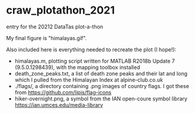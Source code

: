 # craw_plotathon_2021
entry for the 20212 DataTas plot-a-thon

My final figure is "himalayas.gif".

Also included here is everything needed to recreate the plot (I hope!):
- himalayas.m, plotting script written for MATLAB R2018b Update 7 (9.5.0.1298439), with the mapping toolbox installed
- death_zone_peaks.txt, a list of death zone peaks and their lat and long which I pulled from the Himalayan Index at alpine-club.co.uk
- ./flags/, a directory containing .png images of country flags. I got these from https://github.com/lipis/flag-icons
- hiker-overnight.png, a symbol from the IAN open-coure symbol library https://ian.umces.edu/media-library

